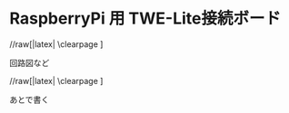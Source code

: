 RaspberryPi 用 TWE-Lite接続ボード
=================================

//raw[|latex| \\clearpage ]

回路図など


//raw[|latex| \\clearpage ]

あとで書く
